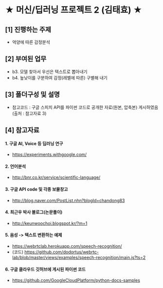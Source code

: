★ 머신/딥러닝 프로젝트 2 (김태효) ★
===================
## [1] 진행하는 주제
 - 억양에 따른 감정분석

## [2] 부여된 업무
 - b3. 모델 찾아서 우선은 텍스트로 뽑아내기
 - b4. 높낮이를 구분하여 감정(레벨에 따른) 구별해 내기

## [3] 폴더구성 및 설명

 - 참고코드 : 구글 스피치 API를 파이썬 코드로 공개한 자료(원본, 압축본) 게시하였음 (출처 : 참고자료 3)

## [4] 참고자료

#### 1. 구글 AI, Voice 등 딥러닝 연구
 - https://experiments.withgoogle.com/

#### 2. 언어분석
 - http://bnr.co.kr/service/scientific-language/

#### 3. 구글 API code 및 각종 보물창고
 - http://blog.naver.com/PostList.nhn?blogId=chandong83

#### 4. 최근우 박사 블로그(논문풀이)
 - http://keunwoochoi.blogspot.kr/?m=1

#### 5. 음성 -> 텍스트 변환하는 예제
 - https://webrtclab.herokuapp.com/speech-recognition/
 - (코드) https://github.com/dodortus/webrtc-lab/blob/master/views/examples/speech-recognition/main.js?ts=2

#### 6. 구글 클라우드 깃허브에 게시된 파이썬 코드 
 - https://github.com/GoogleCloudPlatform/python-docs-samples
